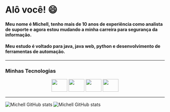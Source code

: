 # Alô você! 😄
#### Meu nome é Michell, tenho mais de 10 anos de experiência como analista de suporte e agora estou mudando a minha carreira para segurança da informação.
#### Meu estudo é voltado para java, java web, python e desenvolvimento de ferramentas de automação.
-----
### Minhas Tecnologias
<p align="center">
<img width="50px" height="40" src="https://cdn.jsdelivr.net/gh/devicons/devicon@latest/icons/java/java-original-wordmark.svg"/>
<img width="50px" height="40" src="https://cdn.jsdelivr.net/gh/devicons/devicon@latest/icons/python/python-original-wordmark.svg" />
<img width="50px" height="40" src="https://cdn.jsdelivr.net/gh/devicons/devicon@latest/icons/html5/html5-original-wordmark.svg" />
<img width="50px" height="40" src="https://cdn.jsdelivr.net/gh/devicons/devicon@latest/icons/intellij/intellij-original.svg" />
</p>
  
  -----

![Michell GitHub stats](https://github-readme-stats.vercel.app/api?username=ArantesM&show_icons=true&theme=dark)
![Michell GitHub stats](https://github-readme-stats.vercel.app/api/top-langs/?username=ArantesM&layout=compact&langs_count=7&theme=dark)


